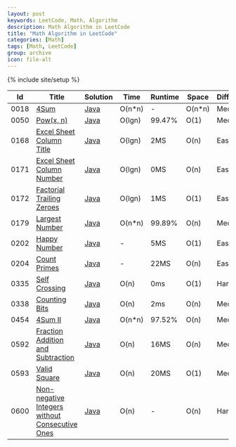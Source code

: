 ```yaml
---
layout: post
keywords: LeetCode, Math, Algorithm
description: Math Algorithm in LeetCode
title: "Math Algorithm in LeetCode"
categories: [Math]
tags: [Math, LeetCode]
group: archive
icon: file-alt
---
```

{% include site/setup %}

|Id  | Title  | Solution   | Time | Runtime |  Space | Difficulty  | Catagory|
 ------------ | ------------ | ------------ | ------------ | ------------ | ------------ | ------------ | ------------
|0018|[4Sum](https://leetcode.com/problems/4sum/) | [Java](https://e.srl/leetcode-18/)  | O(n\*n) |-| O(n\*n)  |  Medium |Math|
|0050|[Pow(x, n)](https://leetcode.com/problems/powx-n/) | [Java](https://e.srl/leetcode-50/)  | O(lgn) |99.47%| O(1)  |  Medium |Math|
|0168|[Excel Sheet Column Title](https://leetcode.com/problems/excel-sheet-column-title) | [Java](https://e.srl/leetcode-168/)  | O(lgn) |2MS| O(n)  |  Easy |Math|
|0171|[Excel Sheet Column Number](https://leetcode.com/problems/excel-sheet-column-number/) | [Java](https://e.srl/leetcode-171/)  | O(lgn) |0MS| O(n)  |  Easy |Math|
|0172|[Factorial Trailing Zeroes](https://leetcode.com/problems/factorial-trailing-zeroes/) | [Java](https://e.srl/leetcode-172/)  | O(lgn) |1MS| O(1)  |  Easy |Math|
|0179|[Largest Number](https://leetcode.com/problems/largest-number/) | [Java](https://e.srl/leetcode-179/)  | O(n\*n) |99.89%| O(n)  |  Medium |Math|
|0202|[Happy Number](https://leetcode.com/problems/happy-number/) | [Java](https://e.srl/leetcode-202/)  | - |5MS| O(1)  |  Easy |Math|
|0204|[Count Primes](https://leetcode.com/problems/count-primes/) | [Java](https://e.srl/leetcode-204/)  | - |22MS| O(n)  |  Easy |Math|
|0335|[Self Crossing](https://leetcode.com/problems/self-crossing) | [Java](https://e.srl/leetcode-335/)  | O(n) |0ms| O(1)  |  Hard |Math|
|0338|[Counting Bits](https://leetcode.com/problems/counting-bits/) | [Java](https://e.srl/leetcode-338/)  | O(n) |2ms| O(n)  |  Medium |Math|
|0454|[4Sum II](https://leetcode.com/problems/4sum-ii/) | [Java](https://e.srl/leetcode-454/)  | O(n\*n) |97.52%| O(n)  |  Medium |Math|
|0592|[Fraction Addition and Subtraction](https://leetcode.com/problems/fraction-addition-and-subtraction/)| [Java](https://e.srl/leetcode-592/)  | O(n) |16MS| O(n)  |  Medium |Math|
|0593|[Valid Square](https://leetcode.com/problems/valid-square)| [Java](https://e.srl/leetcode-593/)  | O(n) |20MS| O(1)  |  Medium |Math|
|0600|[Non-negative Integers without Consecutive Ones](https://leetcode.com/problems/non-negative-integers-without-consecutive-ones/) | [Java](https://e.srl/leetcode-600/)  | O(n) |-| O(n)  |  Hard |Math|

